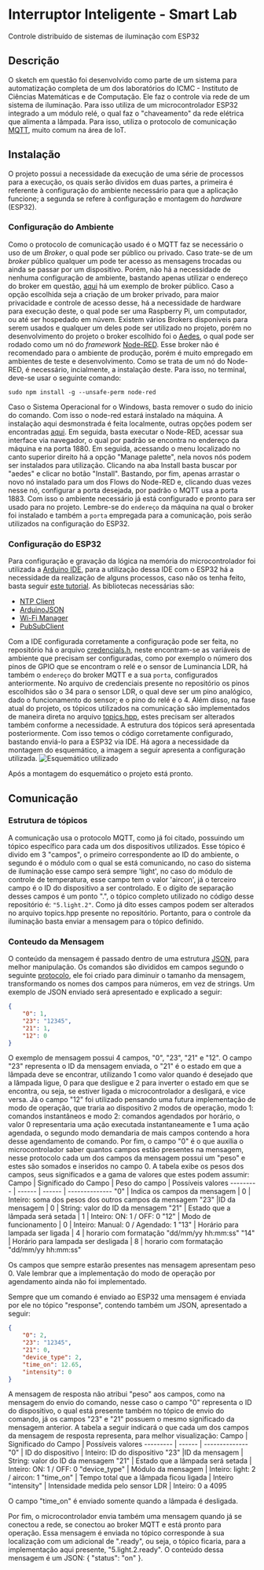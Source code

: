 
# Interruptor Inteligente - Smart Lab

Controle distribuído de sistemas de iluminação com ESP32

## Descrição
O sketch em questão foi desenvolvido como parte de um sistema para automatização completa de um dos laboratórios do ICMC - Instituto de Ciências Matemáticas e de Computação. Ele faz o controle via rede de um sistema de iluminação. Para isso utiliza de um microcontrolador ESP32 integrado a um módulo relé, o qual faz o "chaveamento" da rede elétrica que alimenta a lâmpada. Para isso, utiliza o protocolo de comunicação [MQTT](https://developer.ibm.com/br/articles/iot-mqtt-why-good-for-iot/), muito comum na área de IoT.  

## Instalação
O projeto possui a necessidade da execução de uma série de processos para a execução, os quais serão dividos em duas partes, a primeira é referente à configuração do ambiente necessário para que a aplicação funcione; a segunda se refere à configuração e montagem do _hardware_ (ESP32).

### Configuração do Ambiente
Como o protocolo de comunicação usado é o MQTT faz se necessário o uso de um _Broker_, o qual pode ser público ou privado. Caso trate-se de um _broker_ público qualquer um pode ter acesso as mensagens trocadas ou ainda se passar por um dispositivo. Porém, não há a necessidade de nenhuma configuração de ambiente, bastando apenas utilizar o endereço do broker em questão, [aqui](https://test.mosquitto.org/) há um exemplo de broker público.
Caso a opção escolhida seja a criação de um broker privado, para maior privacidade e controle de acesso desse, há a necessidade de hardware para execução deste, o qual pode ser uma Raspberry Pi, um computador, ou até ser hospedado em núvem. Existem vários Brokers disponíveis para serem usados e qualquer um deles pode ser utilizado no projeto, porém no desenvolvimento do projeto o broker escolhido foi o [Aedes](https://github.com/moscajs/aedes), o qual pode ser rodado como um nó do _framework_ [Node-RED](https://nodered.org/). Esse broker não é recomendado para o ambiente de produção, porém é muito empregado em ambientes de teste e desenvolvimento. 
Como se trata de um nó do Node-RED, é necessário, incialmente, a instalação deste. Para isso, no terminal, deve-se usar o seguinte comando: 
```console
sudo npm install -g --unsafe-perm node-red
```
Caso o Sistema Operacional for o Windows, basta remover o sudo do inicio do comando. Com isso o node-red estará instalado na máquina. A instalação aqui desmonstrada é feita localmente, outras opções podem ser encontradas [aqui](https://nodered.org/docs/getting-started/).
Em seguida, basta executar o Node-RED, acessar sua interface via navegador, o qual por padrão se encontra no endereço da máquina e na porta 1880. Em seguida, acessando o menu localizado no canto superior direito há a opção "Manage palette", nela novos nós podem ser instalados para utilização. Clicando na aba Install basta buscar por "aedes" e clicar no botão "Install". Bastando, por fim, apenas arrastar o novo nó instalado para um dos Flows do Node-RED e, clicando duas vezes nesse nó, configurar a porta desejada, por padrão o MQTT usa a porta 1883.
Com isso o ambiente necessário já está configurado e pronto para ser usado para no projeto. Lembre-se do `endereço` da máquina na qual o broker foi instalado e também a `porta` empregada para a comunicação, pois serão utilizados na configuração do ESP32.

### Configuração do ESP32
Para configuração e gravação da lógica na memória do microcontrolador foi utilizada a [Arduino IDE](https://www.arduino.cc/en/Main/Software_), para a utilização dessa IDE com o ESP32 há a necessidade da realização de alguns processos, caso não os tenha feito, basta seguir [este tutorial](https://randomnerdtutorials.com/installing-the-esp32-board-in-arduino-ide-windows-instructions/). 
As bibliotecas necessárias são:
* [NTP Client](https://github.com/arduino-libraries/NTPClient)
* [ArduinoJSON](https://github.com/bblanchon/ArduinoJson)
* [Wi-Fi Manager](https://github.com/tzapu/WiFiManager)
* [PubSubClient](https://github.com/knolleary/pubsubclient)

Com a IDE configurada corretamente a configuração pode ser feita, no repositório há o arquivo [credencials.h](https://gitlab.com/smartlaboratory/2021/smart-light/-/blob/main/credencials.h), neste encontram-se as variáveis de ambiente que precisam ser configuradas, como por exemplo o número dos pinos de GPIO que se encontram o relé e o sensor de Luminancia LDR, há também o `endereço` do broker MQTT e a sua `porta`, configurados anteriormente. No arquivo de credenciais presente no repositório os pinos escolhidos são o 34 para o sensor LDR, o qual deve ser um pino analógico, dado o funcionamento do sensor; e o pino do relé é o 4.
Além disso, na fase atual do projeto, os tópicos utilizados na comunicação são implementados de maneira direta no arquivo [topics.hpp](https://gitlab.com/smartlaboratory/2021/smart-light/-/blob/main/topics.hpp), estes precisam ser alterados também conforme a necessidade. A estrutura dos tópicos será apresentada posteriormente.
Com isso temos o código corretamente configurado, bastando enviá-lo para a ESP32 via IDE. Há agora a necessidade da montagem do esquemático, a imagem a seguir apresenta a configuração utilizada.
![Esquemático utilizado](https://gitlab.com/smartlaboratory/2021/smart-light/-/blob/main/img/esquematico.jpg)

Após a montagem do esquemático o projeto está pronto.

## Comunicação
### Estrutura de tópicos
A comunicação usa o protocolo MQTT, como já foi citado, possuindo um tópico específico para cada um dos dispositivos utilizados. Esse tópico é divido em 3 "campos", o primeiro correspondente ao ID do ambiente, o segundo é o módulo com o qual se está comunicando, no caso do sistema de iluminação esse campo será sempre 'light', no caso do módulo de controle de temperatura, esse campo tem o valor 'aircon', já o terceiro campo é o ID do dispositivo a ser controlado. E o dígito de separação desses campos é um ponto ".", o tópico completo utilizado no código desse repositório é: `"5.light.2"`. Como já dito esses campos podem ser alterados no arquivo topics.hpp presente no repositório.
Portanto, para o controle da iluminação basta enviar a mensagem para o tópico definido.

### Conteudo da Mensagem
O conteúdo da mensagem é passado dentro de uma estrutura [JSON](https://www.json.org/json-en.html), para melhor manipulação. Os comandos são divididos em campos segundo o seguinte [protocolo](https://docs.google.com/spreadsheets/d/1hY8HoQSQWAoaamR6uw4nxDGdlij4B_vqstKHH4BYxnc/edit?usp=sharing), ele foi criado para diminuir o tamanho da mensagem, transformando os nomes dos campos para números, em vez de strings. Um exemplo de JSON enviado será apresentado e explicado a seguir:
```json
{
    "0": 1,
    "23": "12345",
    "21": 1,
    "12": 0
}
```
O exemplo de mensagem possui 4 campos, "0", "23", "21" e "12". O campo "23" representa o ID da mensagem enviada, o "21" é o estado em que a lâmpada deve se encontrar, utilizando 1 como valor quando é desejado que a lâmpada ligue, 0 para que desligue e 2 para inverter o estado em que se encontra, ou seja, se estiver ligada o microcontrolador a desligará, e vice versa. Já o campo "12" foi utilizado pensando uma futura implementação de modo de operação, que traria ao dispositivo 2 modos de operação, modo 1: comandos instantâneos e modo 2: comandos agendados por horário, o valor 0 representaria uma ação executada instantaneamente e 1 uma ação agendada, o segundo modo demandaria de mais campos contendo a hora desse agendamento de comando. Por fim, o campo "0" é o que auxilia o microcontrolador saber quantos campos estão presentes na mensagem, nesse protocolo cada um dos campos da mensagem possui um "peso" e estes são somados e inseridos no campo 0. A tabela exibe os pesos dos campos, seus significados e a gama de valores que estes podem assumir:
Campo | Significado do Campo  | Peso do campo | Possíveis valores
--------- | ------ | ------ | --------------
"0" | Indica os campos da mensagem | 0 | Inteiro: soma dos pesos dos outros campos da mensagem
"23" |ID da mensagem | 0 | String: valor do ID da mensagem
"21" | Estado que a lâmpada será setada | 1 | Inteiro: ON: 1 / OFF: 0
"12" | Modo de funcionamento |  0 | Inteiro: Manual: 0 / Agendado: 1
"13" | Horário para lampada ser ligada | 4 | horario com formatação "dd/mm/yy hh:mm:ss" 
"14" | Horário para lampada ser desligada | 8 | horario com formatação "dd/mm/yy hh:mm:ss" 

Os campos que sempre estarão presentes nas mensagem apresentam peso 0. Vale lembrar que a implementação do modo de operação por agendamento ainda não foi implementado.

Sempre que um comando é enviado ao ESP32 uma mensagem é enviada por ele no tópico "response", contendo também um JSON, apresentado a seguir: 
```json
{
    "0": 2,
    "23": "12345",
    "21": 0,
    "device_type": 2,
    "time_on": 12.65,
    "intensity": 0
}
```
A mensagem de resposta não atribui "peso" aos campos, como na mensagem do envio do comando, nesse caso o campo "0" representa o ID do dispositivo, o qual está presente também no tópico de envio do comando, já os campos "23" e "21" possuem o mesmo significado da mensagem anterior. A tabela a seguir indicará o que cada um dos campos da mensagem de resposta representa, para melhor visualização: 
Campo | Significado do Campo  | Possíveis valores
--------- | ------  | --------------
"0" | ID do dispositivo  | Inteiro: ID do dispositivo
"23" |ID da mensagem | String: valor do ID da mensagem
"21" | Estado que a lâmpada será setada  | Inteiro: ON: 1 / OFF: 0
"device_type" | Módulo da mensagem | Inteiro: light: 2 / aircon: 1
"time_on" | Tempo total que a lâmpada ficou ligada  | Inteiro 
"intensity" | Intensidade medida pelo sensor LDR  | Inteiro: 0 a 4095 

O campo "time_on" é enviado somente quando a lâmpada é desligada.

Por fim, o microcontrolador envia também uma mensagem quando já se conectou a rede, se conectou ao broker MQTT e está pronto para operação. Essa mensagem é enviada no tópico corresponde à sua localização com um adicional de ".ready", ou seja, o tópico ficaria, para a implementação aqui presente, "5.light.2.ready". O conteúdo dessa mensagem é um JSON: { "status": "on" }.


